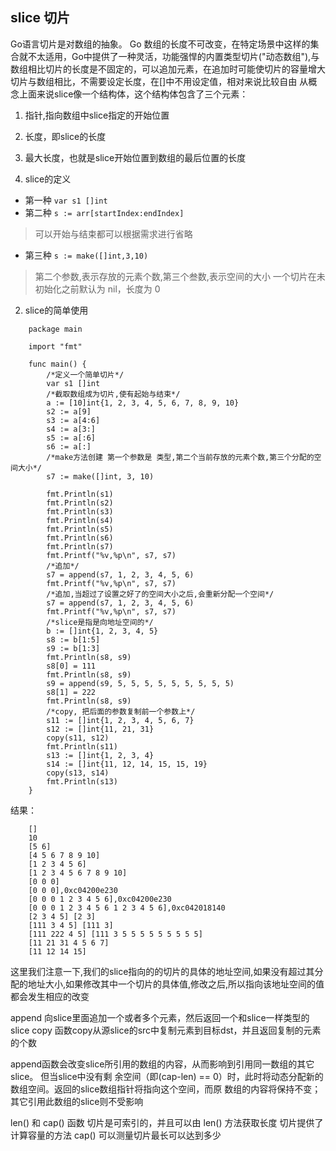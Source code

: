 ## slice 切片

Go语言切片是对数组的抽象。 Go 数组的长度不可改变，在特定场景中这样的集合就不太适用，Go中提供了一种灵活，功能强悍的内置类型切片("动态数组"),与数组相比切片的长度是不固定的，可以追加元素，在追加时可能使切片的容量增大
切片与数组相比，不需要设定长度，在[]中不用设定值，相对来说比较自由
从概念上面来说slice像一个结构体，这个结构体包含了三个元素：
 1. 指针,指向数组中slice指定的开始位置
 2. 长度，即slice的长度
 3. 最大长度，也就是slice开始位置到数组的最后位置的长度

1. slice的定义
 - 第一种
   `var s1 []int`
 - 第二种
   `s := arr[startIndex:endIndex] `  
> 可以开始与结束都可以根据需求进行省略

 - 第三种
  `s := make([]int,3,10)`
> 第二个参数,表示存放的元素个数,第三个叁数,表示空间的大小
> 一个切片在未初始化之前默认为 nil，长度为 0

2. slice的简单使用

```
    package main

    import "fmt"

    func main() {
    	/*定义一个简单切片*/
    	var s1 []int
    	/*截取数组成为切片,使有起始与结束*/
    	a := [10]int{1, 2, 3, 4, 5, 6, 7, 8, 9, 10}
    	s2 := a[9]
    	s3 := a[4:6]
    	s4 := a[3:]
    	s5 := a[:6]
    	s6 := a[:]
    	/*make方法创建 第一个参数是 类型,第二个当前存放的元素个数,第三个分配的空间大小*/
    	s7 := make([]int, 3, 10)

    	fmt.Println(s1)
    	fmt.Println(s2)
    	fmt.Println(s3)
    	fmt.Println(s4)
    	fmt.Println(s5)
    	fmt.Println(s6)
    	fmt.Println(s7)
    	fmt.Printf("%v,%p\n", s7, s7)
    	/*追加*/
    	s7 = append(s7, 1, 2, 3, 4, 5, 6)
    	fmt.Printf("%v,%p\n", s7, s7)
    	/*追加,当超过了设置之好了的空间大小之后,会重新分配一个空间*/
    	s7 = append(s7, 1, 2, 3, 4, 5, 6)
    	fmt.Printf("%v,%p\n", s7, s7)
    	/*slice是指是向地址空间的*/
    	b := []int{1, 2, 3, 4, 5}
    	s8 := b[1:5]
    	s9 := b[1:3]
    	fmt.Println(s8, s9)
    	s8[0] = 111
    	fmt.Println(s8, s9)
    	s9 = append(s9, 5, 5, 5, 5, 5, 5, 5, 5, 5)
    	s8[1] = 222
    	fmt.Println(s8, s9)
    	/*copy, 把后面的参数复制前一个参数上*/
    	s11 := []int{1, 2, 3, 4, 5, 6, 7}
    	s12 := []int{11, 21, 31}
    	copy(s11, s12)
    	fmt.Println(s11)
    	s13 := []int{1, 2, 3, 4}
    	s14 := []int{11, 12, 14, 15, 15, 19}
    	copy(s13, s14)
    	fmt.Println(s13)
    }
```

结果：

```
    []
    10
    [5 6]
    [4 5 6 7 8 9 10]
    [1 2 3 4 5 6]
    [1 2 3 4 5 6 7 8 9 10]
    [0 0 0]
    [0 0 0],0xc04200e230
    [0 0 0 1 2 3 4 5 6],0xc04200e230
    [0 0 0 1 2 3 4 5 6 1 2 3 4 5 6],0xc042018140
    [2 3 4 5] [2 3]
    [111 3 4 5] [111 3]
    [111 222 4 5] [111 3 5 5 5 5 5 5 5 5 5]
    [11 21 31 4 5 6 7]
    [11 12 14 15]
```
这里我们注意一下,我们的slice指向的的切片的具体的地址空间,如果没有超过其分配的地址大小,如果修改其中一个切片的具体值,修改之后,所以指向该地址空间的值都会发生相应的改变

append 向slice里面追加一个或者多个元素，然后返回一个和slice一样类型的slice copy 函数copy从源slice的src中复制元素到目标dst，并且返回复制的元素的个数

append函数会改变slice所引用的数组的内容，从而影响到引用同一数组的其它slice。 但当slice中没有剩 余空间（即(cap-len) == 0）时，此时将动态分配新的数组空间。返回的slice数组指针将指向这个空间，而原 数组的内容将保持不变；其它引用此数组的slice则不受影响

len() 和 cap() 函数 切片是可索引的，并且可以由 len() 方法获取长度 切片提供了计算容量的方法 cap() 可以测量切片最长可以达到多少
